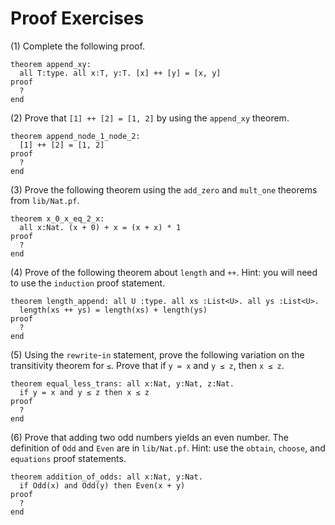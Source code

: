 # Proof Exercises

(1) Complete the following proof.

```{.deduce^#append_node_x_node_y}
theorem append_xy:
  all T:type. all x:T, y:T. [x] ++ [y] = [x, y]
proof
  ?
end
```

(2) Prove that `[1] ++ [2] = [1, 2]` by using the `append_xy` theorem.

```{.deduce^#append_node_1_node_2}
theorem append_node_1_node_2:
  [1] ++ [2] = [1, 2]
proof
  ?
end
```

(3) Prove the following theorem using the `add_zero` and `mult_one`
theorems from `lib/Nat.pf`.

```{.deduce^#x_0_x_eq_2_x}
theorem x_0_x_eq_2_x: 
  all x:Nat. (x + 0) + x = (x + x) * 1
proof
  ?
end
```


(4) Prove of the following theorem about `length` and `++`.
Hint: you will need to use the `induction` proof statement.

```{.deduce^#length_append}
theorem length_append: all U :type. all xs :List<U>. all ys :List<U>.
  length(xs ++ ys) = length(xs) + length(ys)
proof
  ?
end
```

(5) Using the `rewrite`-`in` statement, prove the following variation
on the transitivity theorem for `≤`. Prove that if `y = x` and 
`y ≤ z`, then `x ≤ z`.

```{.deduce^#equal_less_trans}
theorem equal_less_trans: all x:Nat, y:Nat, z:Nat.
  if y = x and y ≤ z then x ≤ z
proof
  ?
end
```

(6) Prove that adding two odd numbers yields an even number.  The
definition of `Odd` and `Even` are in `lib/Nat.pf`.  Hint: use the
`obtain`, `choose`, and `equations` proof statements.

```{.deduce^#addition_of_odds}
theorem addition_of_odds: all x:Nat, y:Nat. 
  if Odd(x) and Odd(y) then Even(x + y)
proof
  ?
end
```

